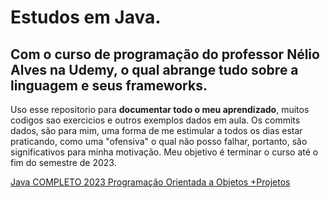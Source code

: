 # Estudos em Java.
## Com o curso de programação do professor Nélio Alves na Udemy, o qual abrange tudo sobre a linguagem e seus frameworks.

Uso esse repositorio para **documentar todo o meu aprendizado**, muitos codigos sao exercicios e outros exemplos dados em aula. Os commits dados, são para mim, uma forma de me estimular a todos os dias estar praticando, como uma "ofensiva" o qual não posso falhar, portanto, são significativos para minha motivação.
Meu objetivo é terminar o curso até o fim do semestre de 2023.

<a href="https://www.udemy.com/course/java-curso-completo/"> Java COMPLETO 2023 Programação Orientada a Objetos +Projetos </a>




